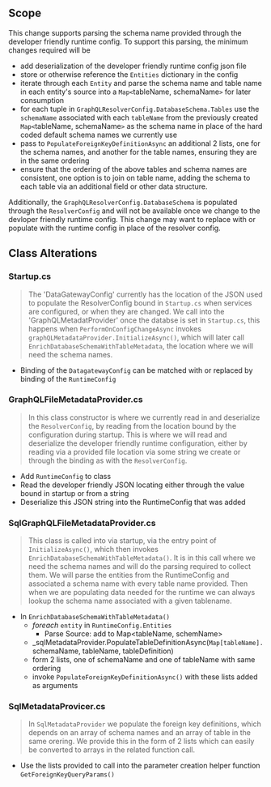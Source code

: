 ## Scope
This change supports parsing the schema name provided through the developer friendly runtime config. To support this parsing, the minimum changes required will be
* add deserialization of the developer friendly runtime config json file
* store or otherwise reference the `Entities` dictionary in the config
* iterate through each `Entity` and parse the schema name and table name in each entity's source into a `Map<`tableName, schemaName`>` for later consumption
* for each tuple in `GraphQLResolverConfig.DatabaseSchema.Tables` use the `schemaName` associated with each `tableName` from the previously created `Map<`tableName, schemaName`>` as the schema name in place of the hard coded default schema names we currently use
* pass to `PopulateForeignKeyDefinitionAsync` an additional 2 lists, one for the schema names, and another for the table names, ensuring they are in the same ordering
* ensure that the ordering of the above tables and schema names are consistent, one option is to join on table name, adding the schema to each table via an additional field or other data structure.

Additionally, the `GraphQLResolverConfig.DatabaseSchema` is populated through the `ResolverConfig` and will not be available once we change to the devloper friendly runtime config. This change may want to replace with or populate with the runtime config in place of the resolver config.

## Class Alterations
### Startup.cs
>The 'DataGatewayConfig' currently has the location of the JSON used to populate the ResolverConfig bound in `Startup.cs` when services are configured, or when they are changed. We call into the 'GraphQLMetadatProvider' once the databse is set in `Startup.cs`, this happens when `PerformOnConfigChangeAsync` invokes `graphQLMetadataProvider.InitializeAsync()`, which will later call `EnrichDatabaseSchemaWithTableMetadata`, the location where we will need the schema names.

* Binding of the `DatagatewayConfig` can be matched with or replaced by binding of the `RuntimeConfig`
### GraphQLFileMetadataProvider.cs
>In this class constructor is where we currently read in and deserialize the `ResolverConfig`, by reading from the location bound by the configuration during startup. This is where we will read and deserialize the developer friendly runtime configuration, either by reading via a provided file location via some string we create or through the binding as with the `ResolverConfig`.
    
* Add `RuntimeConfig` to class
* Read the developer friendly JSON locating either through the value bound in startup or from a string
* Deserialize this JSON string into the RuntimeConfig that was added

### SqlGraphQLFileMetadataProvider.cs 
>This class is called into via startup, via the entry point of `InitializeAsync()`, which then invokes `EnrichDatabaseSchemaWithTableMetadata()`. It is in this call where we need the schema names and will do the parsing required to collect them. We will parse the entities from the RuntimeConfig and associated a schema name with every table name provided. Then when we are populating data needed for the runtime we can always lookup the schema name associated with a given tablename.
* In `EnrichDatabaseSchemaWithTableMetadata()` 
    * _foreach_ `entity` in `RuntimeConfig.Entities`
        * Parse Source: add to Map<tableName, schemName>
    * _sqlMetadataProvider.PopulateTableDefinitionAsync(`Map[tableName].`schemaName, tableName, tableDefinition)
    * form 2 lists, one of schemaName and one of tableName with same ordering
    * invoke `PopulateForeignKeyDefinitionAsync()` with these lists added as arguments
### SqlMetadataProvicer.cs
>In `SqlMetadataProvider` we populate the foreign key definitions, which depends on an array of schema names and an array of table in the same orering. We provide this in the form of 2 lists which can easily be converted to arrays in the related function call.
* Use the lists provided to call into the parameter creation helper function `GetForeignKeyQueryParams()`